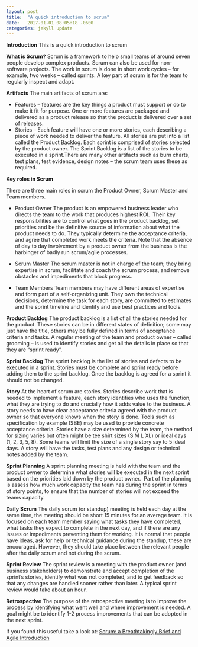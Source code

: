 ```yaml
---
layout: post
title:  "A quick introduction to scrum"
date:   2017-01-01 08:05:18 -0600
categories: jekyll update
---
```


**Introduction**
This is a quick introduction to scrum 

**What is Scrum?**
Scrum is a framework to help small teams of around seven people develop complex products. Scrum can also be used for non-software projects. The work in scrum is done in short work cycles – for example, two weeks – called sprints. A key part of scrum is for the team to regularly inspect and adapt.

**Artifacts**
The main artifacts of scrum are:
* Features – features are the key things a product must support or do to make it fit for purpose. One or more features are packaged and delivered as a product release so that the product is delivered over a set of releases.
* Stories – Each feature will have one or more stories, each describing a piece of work needed to deliver the feature. All stories are put into a list called the Product Backlog. Each sprint is comprised of stories selected by the product owner. The Sprint Backlog is a list of the stories to be executed in a sprint.There are many other artifacts such as burn charts, test plans, test evidence, design notes – the scrum team uses these as required.

**Key roles in Scrum**

There are three main roles in scrum the Product Owner, Scrum Master and Team members.
* Product Owner
The product is an empowered business leader who directs the team to the work that produces highest ROI.  Their key responsibilities are to control what goes in the product backlog, set priorities and be the definitive source of information about what the product needs to do. They typically determine the acceptance criteria, and agree that completed work meets the criteria. Note that the absence of day to day involvement by a product owner from the business is the harbinger of badly run scrum/agile processes.

* Scrum Master
The scrum master is not in charge of the team; they bring expertise in scrum, facilitate and coach the scrum process, and remove obstacles and impediments that block progress.

* Team Members
Team members may have different areas of expertise and form part of a self-organizing unit. They own the technical decisions, determine the task for each story, are committed to estimates and the sprint timeline and identify and use best practices and tools.

**Product Backlog**
The product backlog is a list of all the stories needed for the product. These stories can be in different states of definition; some may just have the title, others may be fully defined in terms of acceptance criteria and tasks. A regular meeting of the team and product owner – called grooming – is used to identify stories and get all the details in place so that they are “sprint ready”.

**Sprint Backlog**
The sprint backlog is the list of stories and defects to be executed in a sprint. Stories must be complete and sprint ready before adding them to the sprint backlog. Once the backlog is agreed for a sprint it should not be changed.

**Story**
At the heart of scrum are stories. Stories describe work that is needed to implement a feature, each story identifies who uses the function, what they are trying to do and crucially how it adds value to the business. A story needs to have clear acceptance criteria agreed with the product owner so that everyone knows when the story is done. Tools such as specification by example (SBE) may be used to provide concrete acceptance criteria. Stories have a size determined by the team, the method for sizing varies but often might be tee shirt sizes (S M L XL) or ideal days (1, 2, 3, 5, 8). Some teams will limit the size of a single story say to 5 ideal days. A story will have the tasks, test plans and any design or technical notes added by the team.

**Sprint Planning**
A sprint planning meeting is held with the team and the product owner to determine what stories will be executed in the next sprint based on the priorities laid down by the product owner.  Part of the planning is assess how much work capacity the team has during the sprint in terms of story points, to ensure that the number of stories will not exceed the teams capacity.

**Daily Scrum**
The daily scrum (or standup) meeting is held each day at the same time, the meeting should be short 15 minutes for an average team. It is focused on each team member saying what tasks they have completed, what tasks they expect to complete in the next day, and if there are any issues or impediments preventing them for working.
It is normal that people have ideas, ask for help or technical guidance during the standup, these are encouraged. However, they should take place between the relevant people after the daily scrum and not during the scrum.

**Sprint Review**
The sprint review is a meeting with the product owner (and business stakeholders) to demonstrate and accept completion of the sprint’s stories, identify what was not completed, and to get feedback so that any changes are handled sooner rather than later. A typical sprint review would take about an hour.

**Retrospective**
The purpose of the retrospective meeting is to improve the process by identifying what went well and where improvement is needed. A goal might be to identify 1-2 process improvements that can be adopted in the next sprint.

If you found this useful take a look at: [Scrum: a Breathtakingly Brief and Agile Introduction](https://www.amazon.com/dp/B007P5N8D4/ref=dp-kindle-redirect?_encoding=UTF8&btkr=1)